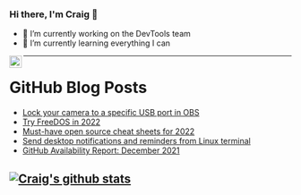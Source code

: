 ### Hi there, I'm Craig 👋

<!--
**CraigTeelFugro/CraigTeelFugro** is a ✨ _special_ ✨ repository because its `README.md` (this file) appears on your GitHub profile.

Here are some ideas to get you started:
-->

- 🔭 I’m currently working on the DevTools team
- 🌱 I’m currently learning everything I can

[<img align="left" alt="Craig Teel | LinkedIn" width="22px" src="https://cdn.jsdelivr.net/npm/simple-icons@v3/icons/linkedin.svg" />][linkedin]

---

# GitHub Blog Posts

<!-- BLOG-POST-LIST:START -->
- [Lock your camera to a specific USB port in OBS](https://opensource.com/article/22/1/cameras-usb-ports-obs)
- [Try FreeDOS in 2022](https://opensource.com/article/22/1/try-freedos)
- [Must-have open source cheat sheets for 2022](https://opensource.com/article/22/1/open-source-cheat-sheets)
- [Send desktop notifications and reminders from Linux terminal](https://opensource.com/article/22/1/linux-desktop-notifications)
- [GitHub Availability Report: December 2021](https://github.blog/2022-01-05-github-availability-report-december-2021/)
<!-- BLOG-POST-LIST:END -->

## [![Craig's github stats](https://github-readme-stats.vercel.app/api?username=craigteelfugro)](https://github.com/anuraghazra/github-readme-stats)


[linkedin]: https://linkedin.com/in/craig-teel-b8786771
